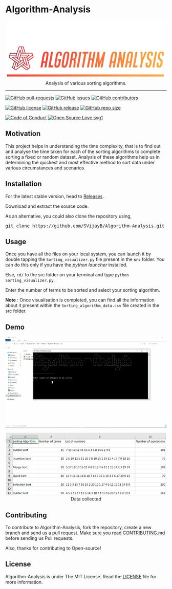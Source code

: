 # Algorithm-Analysis

<p align="center">
    <a href="https://github.com/SVijayB/Algorithm-Analysis"><img src="assets/Logo.PNG" alt="Logo" border="0"></a>
    <br>Analysis of various sorting algorithms. 
</p>

---

[![GitHub pull-requests](https://img.shields.io/github/issues-pr/SVijayB/Algorithm-Analysis.svg)](https://github.com/SVijayB/Algorithm-Analysis/pulls)
[![GitHub issues](https://img.shields.io/github/issues/SVijayB/Algorithm-Analysis.svg)](https://github.com/SVijayB/Algorithm-Analysis/issues)
[![GitHub contributors](https://img.shields.io/github/contributors/SVijayB/Algorithm-Analysis.svg)](https://github.com/SVijayB/Algorithm-Analysis/graphs/contributors)

[![GitHub license](https://img.shields.io/github/license/SVijayB/Algorithm-Analysis.svg)](https://github.com/SVijayB/Algorithm-Analysis/blob/master/LICENSE)
[![GitHub release](https://img.shields.io/github/release/SVijayB/Algorithm-Analysis.svg)](https://github.com/SVijayB/Algorithm-Analysis/releases)
[![GitHub repo size](https://img.shields.io/github/repo-size/svijayb/Algorithm-Analysis)](https://github.com/SVijayB/Algorithm-Analysis)

[![Code of Conduct](https://img.shields.io/badge/code%20of-conduct-ff69b4.svg?style=flat)](https://github.com/SVijayB/Algorithm-Analysis/blob/master/.github/CODE_OF_CONDUCT.md)
[![Open Source Love svg1](https://img.shields.io/static/v1?label=Open&message=Source%20%E2%9D%A4%EF%B8%8F&color=blueviolet)](https://github.com/SVijayB/Algorithm-Analysis/blob/master/.github/CONTRIBUTING.md)

## Motivation

This project helps in understanding the time complexity, that is to find out and analyse the time taken for each of the sorting algorithms to complete sorting a fixed or random dataset. Analysis of these algorithms help us in determining the quickest and most effective method to sort data under various circumstances and scenarios. 

## Installation

For the latest stable version, head to [Releases](https://github.com/SVijayB/Algorithm-Analysis/releases).

Download and extract the source code.

As an alternative, you could also clone the repository using,

<pre>
git clone https://github.com/SVijayB/Algorithm-Analysis.git
</pre>

## Usage

Once you have all the files on your local system, you can launch it by double tapping the `Sorting_visualizer.py` file present in the **`src`** folder. You can do this only if you have the *python launcher* installed.

Else, `cd/` to the src folder on your terminal and type `python Sorting_visualizer.py`.

Enter the number of terms to be sorted and select your sorting algorithm.

**Note** : Once visualisation is completed, you can find all the information about it present within the `Sorting_algorithm_data.csv` file created in the src folder.

## Demo

<p align="center">
    <img src="assets/Demo.gif" alt="Demo" width = "720px" border="0">
</p>

<p align="center">
    <img src="assets/Data.PNG" alt="Data" width = "500px" border="0">
    <br>Data collected
</p>

## Contributing 

To contribute to Algorithm-Analysis, fork the repository, create a new branch and send us a pull request. Make sure you read [CONTRIBUTING.md](https://github.com/SVijayB/Algorithm-Analysis/blob/master/.github/CONTRIBUTING.md) before sending us Pull requests. 

Also, thanks for contributing to Open-source!

## License 

Algorithm-Analysis is under The MIT License. Read the [LICENSE](https://github.com/SVijayB/Algorithm-Analysis/blob/master/LICENSE) file for more information.